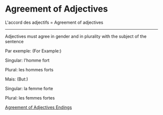 # Agreement of Adjectives

L'accord des adjectifs = Agreement of adjectives

---

Adjectives must agree in gender and in plurality with the subject of the sentence

Par exemple: (For Example:)

Singular: l'homme fort

Plural: les hommes forts

Mais: (But:)

Singular: la femme forte

Plural: les femmes fortes

[Agreement of Adjectives Endings](Agreement%20%20e2d97/Agreement%20%2064889.csv)